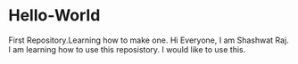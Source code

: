 # Hello-World
First Repository.Learning how to make one.
Hi Everyone,
  I am Shashwat Raj. I am learning how to use this reposistory.
  I would like to use this.
